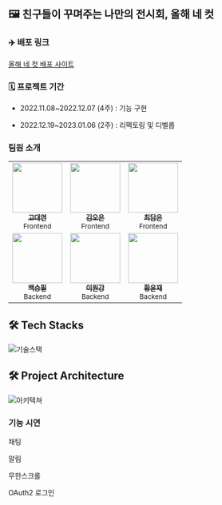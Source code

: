 ## 🖼️ 친구들이 꾸며주는 나만의 전시회, 올해 네 컷

### ✈️ 배포 링크

[올해 네 컷 배포 사이트](http://oneyearfourcut-front.s3-website.ap-northeast-2.amazonaws.com/)

### 🗓 프로젝트 기간

* 2022.11.08~2022.12.07 (4주) : 기능 구현

* 2022.12.19~2023.01.06 (2주) : 리팩토링 및 디벨롭

### 팀원 소개

<!-- ALL-CONTRIBUTORS-LIST:START - Do not remove or modify this section -->
<!-- prettier-ignore-start -->
<!-- markdownlint-disable -->
<table>
  <tbody>
    <tr>
      <td align="center"><a href="https://github.com/kkdy21"><img src="https://avatars.githubusercontent.com/u/64800318?v=4" width="100px;" alt=""/><br /><sub><b>
고대연</b></sub></a><br /><sub>Frontend</sub></td>
    <td align="center"><a href="https://github.com/dorrion"><img src="https://avatars.githubusercontent.com/u/107591946?v=4" width="100px;" alt=""/><br /><sub><b>김오은</b></sub></a><br /><sub>Frontend</sub></td>
      <td align="center"><a href="https://github.com/inside-eun"><img src="https://avatars.githubusercontent.com/u/107910301?v=4" width="100px;" alt=""/><br /><sub><b>
최담은</b></sub></a><br /><sub>Frontend</sub></td>
    </tr>
    <tr>
      <td align="center"><a href="https://github.com/philE22"><img src="https://avatars.githubusercontent.com/u/108053925?v=4" width="100px;" alt=""/><br /><sub><b>백승필</b></sub></a><br /><sub>Backend</sub></td>
      <td align="center"><a href="https://github.com/wonkang2"><img src="https://avatars.githubusercontent.com/u/108053925?v=4" width="100px;" alt=""/><br /><sub><b>이원강</b></sub></a><br /><sub>Backend</sub></td>
      <td align="center"><a href="https://github.com/yhwang15"><img src="https://avatars.githubusercontent.com/u/45654620?v=4" width="100px;" alt=""/><br /><sub><b>황윤재</b></sub></a><br /><sub>Backend</sub></td>
    </tr>
  </tbody>
</table>

## 🛠 Tech Stacks
![기술스택](https://user-images.githubusercontent.com/84262646/211268253-9b2c8d59-d9fe-4b3c-a9f7-a20851c6029d.jpg)


## 🛠 Project Architecture
![아키텍쳐](https://user-images.githubusercontent.com/84262646/211268264-973eb864-b509-4d97-80ce-10fc2541702f.jpg)


### 기능 시연

채팅

알림

무한스크롤

OAuth2 로그인

